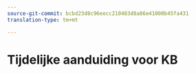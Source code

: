 ```yaml
---
source-git-commit: bcbd23d8c96eecc210483d8a86e41000b45fa431
translation-type: tm+mt

---
```

# Tijdelijke aanduiding voor KB
